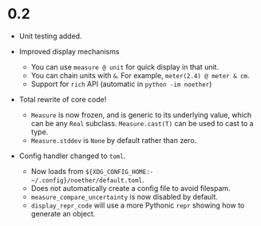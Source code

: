 # 0.2
- Unit testing added.

- Improved display mechanisms
    - You can use `measure @ unit` for quick display in that unit.
    - You can chain units with `&`. For example, `meter(2.4) @ meter & cm`.
    - Support for `rich` API (automatic in `python -im noether`)

- Total rewrite of core code!
    - `Measure` is now frozen, and is generic to its underlying value, which can be any `Real` subclass. `Measure.cast(T)` can be used to cast to a type.
    - `Measure.stddev` is `None` by default rather than zero.

- Config handler changed to `toml`.
    - Now loads from `${XDG_CONFIG_HOME:-~/.config}/noether/default.toml`.
    - Does not automatically create a config file to avoid filespam.
    - `measure_compare_uncertainty` is now disabled by default.
    - `display_repr_code` will use a more Pythonic `repr` showing how to generate an object.